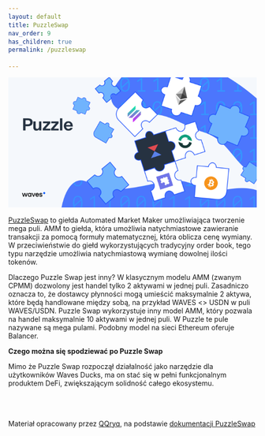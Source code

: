 ```yaml
---
layout: default
title: PuzzleSwap
nav_order: 9
has_children: true
permalink: /puzzleswap

---
```


![image](/images/01-puzzle.png)

[PuzzleSwap](https://puzzleswap.org/) to giełda Automated Market Maker  umożliwiająca tworzenie mega puli. AMM to giełda, która umożliwia natychmiastowe zawieranie transakcji za pomocą formuły matematycznej, która oblicza cenę wymiany. W przeciwieństwie do giełd wykorzystujących tradycyjny order book, tego typu narzędzie umożliwia natychmiastową wymianę dowolnej ilości tokenów. 

Dlaczego Puzzle Swap jest inny? W klasycznym modelu AMM (zwanym CPMM) dozwolony jest handel tylko 2 aktywami w jednej puli. Zasadniczo oznacza to, że dostawcy płynności mogą umieścić maksymalnie 2 aktywa, które będą handlowane między sobą, na przykład WAVES <> USDN w puli WAVES/USDN. Puzzle Swap wykorzystuje inny model AMM, który pozwala na handel maksymalnie 10 aktywami w jednej puli. W Puzzle te pule nazywane są mega pulami. Podobny model na sieci Ethereum oferuje Balancer.

**Czego można się spodziewać po Puzzle Swap**

Mimo że Puzzle Swap rozpoczął działalność jako narzędzie dla użytkowników Waves Ducks, ma on stać się w pełni funkcjonalnym produktem DeFi, zwiększającym solidność całego ekosystemu.

\
\
\
Materiał opracowany przez [QQryq](https://twitter.com/q_qryq), na podstawie [dokumentacji PuzzleSwap](https://medium.com/@puzzleswap)
